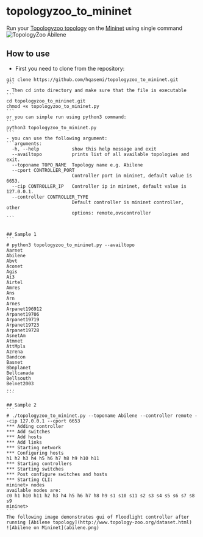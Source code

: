 # topologyzoo_to_mininet
Run your [Topologyzoo topology](http://www.topology-zoo.org/dataset.html) on the [Mininet](http://mininet.org/) using single command
![TopologyZoo Abilene](http://www.topology-zoo.org/maps/Abilene.jpg) 

## How to use
- First you need to clone from the repository:
````
git clone https://github.com/hqasemi/topologyzoo_to_mininet.git
```
- Then cd into directory and make sure that the file is executable
```
cd topologyzoo_to_mininet.git 
chmod +x topologyzoo_to_mininet.py
```
or you can simple run using python3 command:
```
python3 topologyzoo_to_mininet.py
```
- you can use the following argument:
```arguments:
  -h, --help            show this help message and exit
  --availtopo           prints list of all available topologies and exit.
  --toponame TOPO_NAME  Topology name e.g. Abilene
  --cport CONTROLLER_PORT
                        Controller port in mininet, default value is 6653.
  --cip CONTROLLER_IP   Controller ip in mininet, default value is 127.0.0.1.
  --controller CONTROLLER_TYPE
                        Default controller is mininet controller, other
                        options: remote,ovscontroller
```


## Sample 1
```
# python3 topologyzoo_to_mininet.py --availtopo
Aarnet
Abilene
Abvt
Aconet
Agis
Ai3
Airtel
Amres
Ans
Arn
Arnes
Arpanet196912
Arpanet19706
Arpanet19719
Arpanet19723
Arpanet19728
AsnetAm
Atmnet
AttMpls
Azrena
Bandcon
Basnet
Bbnplanet
Bellcanada
Bellsouth
Belnet2003
...
```

## Sample 2
```
# ./topologyzoo_to_mininet.py --toponame Abilene --controller remote --cip 127.0.0.1 --cport 6653
*** Adding controller
*** Add switches
*** Add hosts
*** Add links
*** Starting network
*** Configuring hosts
h1 h2 h3 h4 h5 h6 h7 h8 h9 h10 h11 
*** Starting controllers
*** Starting switches
*** Post configure switches and hosts
*** Starting CLI:
mininet> nodes
available nodes are: 
c0 h1 h10 h11 h2 h3 h4 h5 h6 h7 h8 h9 s1 s10 s11 s2 s3 s4 s5 s6 s7 s8 s9
mininet> 
```
The following image demonstrates gui of Floodlight controller after running [Abilene topology](http://www.topology-zoo.org/dataset.html)
![Abilene on Mininet](abilene.png)
